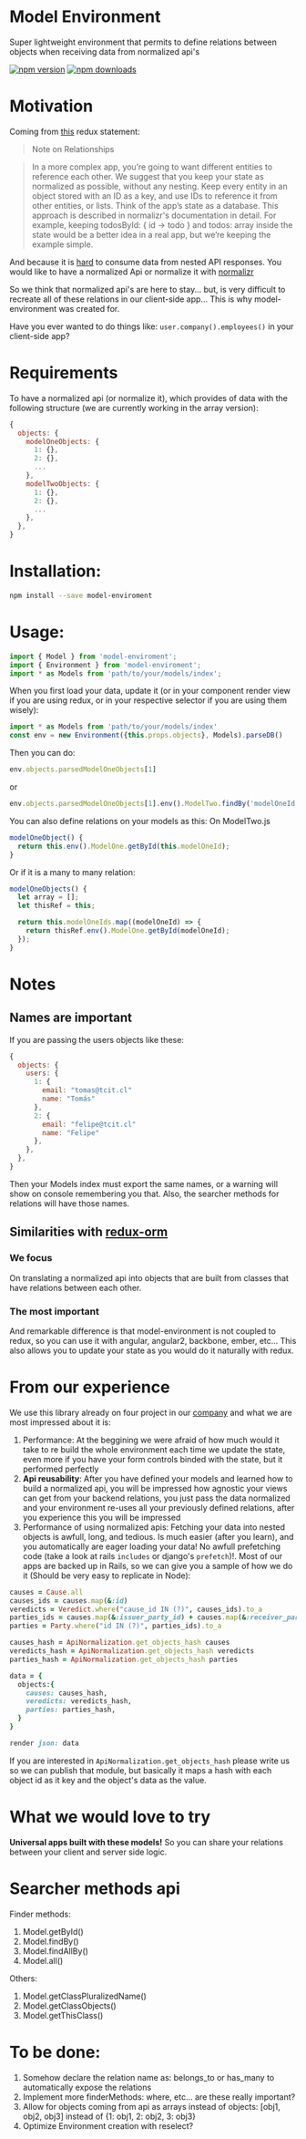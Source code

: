 # Model Environment

Super lightweight environment that permits to define relations between objects when receiving data from normalized api's

[![npm version](https://img.shields.io/npm/v/model-environment.svg?style=flat-square)](https://www.npmjs.com/package/model-environment)
[![npm downloads](https://img.shields.io/npm/dm/model-environment.svg?style=flat-square)](https://www.npmjs.com/package/model-environment)

# Motivation

Coming from [this](http://redux.js.org/docs/basics/Reducers.html#note-on-relationships) redux statement: 

> Note on Relationships

> In a more complex app, you’re going to want different entities to reference each other. We suggest that you keep your state as normalized as possible, without any nesting. Keep every entity in an object stored with an ID as a key, and use IDs to reference it from other entities, or lists. Think of the app’s state as a database. This approach is described in normalizr's documentation in detail. For example, keeping todosById: { id -> todo } and todos: array<id> inside the state would be a better idea in a real app, but we’re keeping the example simple.

And because it is [hard](https://groups.google.com/forum/#!topic/reactjs/jbh50-GJxpg) to consume data from nested API responses. You would like to have a normalized Api or normalize it with [normalizr](https://github.com/paularmstrong/normalizr)

So we think that normalized api's are here to stay... but, is very difficult to recreate all of these relations in our client-side app... This is why model-environment was created for.

Have you ever wanted to do things like: `user.company().employees()` in your client-side app?

# Requirements

To have a normalized api (or normalize it), which provides of data with the following structure (we are currently working in the array version):
```javascript
{
  objects: {
    modelOneObjects: {
      1: {},
      2: {},
      ...
    },
    modelTwoObjects: {
      1: {},
      2: {},
      ...
    },
  },
}
```

# Installation: 

```bash
npm install --save model-enviroment
```

# Usage: 

```javascript
import { Model } from 'model-enviroment';
import { Environment } from 'model-enviroment';
import * as Models from 'path/to/your/models/index';
```

When you first load your data, update it (or in your component render view if you are using redux, or in your respective selector if you are using them wisely):

```javascript
import * as Models from 'path/to/your/models/index'
const env = new Environment({this.props.objects}, Models).parseDB()
```
Then you can do:
```javascript
env.objects.parsedModelOneObjects[1]
```
or

```javascript
env.objects.parsedModelOneObjects[1].env().ModelTwo.findBy('modelOneId', 2);
```

You can also define relations on your models as this:
On ModelTwo.js

```javascript
modelOneObject() {
  return this.env().ModelOne.getById(this.modelOneId);
}
```

Or if it is a many to many relation:
```javascript
modelOneObjects() {
  let array = [];
  let thisRef = this;

  return this.modelOneIds.map((modelOneId) => {
    return thisRef.env().ModelOne.getById(modelOneId);
  });
}
```

# Notes

## Names are important
If you are passing the users objects like these:

```javascript
{
  objects: {
    users: {
      1: {
        email: "tomas@tcit.cl"
        name: "Tomás"
      },
      2: {
        email: "felipe@tcit.cl"
        name: "Felipe"
      },
    },
  },
}
```

Then your Models index must export the same names, or a warning will show on console remembering you that.
Also, the searcher methods for relations will have those names.

## Similarities with [redux-orm](https://github.com/tommikaikkonen/redux-orm)

### We focus
On translating a normalized api into objects that are built from classes that have relations between each other.

### The **most important** 
And remarkable difference is that model-environment is not coupled to redux, so you can use it with angular, angular2, backbone, ember, etc...
This also allows you to update your state as you would do it naturally with redux.

# From our experience
We use this library already on four project in our [company](http://www.tcit.cl/) and what we are most impressed about it is:
1. Performance: At the beggining we were afraid of how much would it take to re build the whole environment each time we update the state, even more if you have your form controls binded with the state, but it performed perfectly
2. **Api reusability**: After you have defined your models and learned how to build a normalized api, you will be impressed how agnostic your views can get from your backend relations, you just pass the data normalized and your environment re-uses all your previously defined relations, after you experience this you will be impressed
3. Performance of using normalized apis: Fetching your data into nested objects is awfull, long, and tedious. Is much easier (after you learn), and you automatically are eager loading your data! No awfull prefetching code (take a look at rails `includes` or django's `prefetch`)!. Most of our apps are backed up in Rails, so we can give you a sample of how we do it (Should be very easy to replicate in Node):

```ruby
causes = Cause.all
causes_ids = causes.map(&:id)
veredicts = Veredict.where("cause_id IN (?)", causes_ids).to_a
parties_ids = causes.map(&:issuer_party_id) + causes.map(&:receiver_party_id)
parties = Party.where("id IN (?)", parties_ids).to_a

causes_hash = ApiNormalization.get_objects_hash causes
veredicts_hash = ApiNormalization.get_objects_hash veredicts
parties_hash = ApiNormalization.get_objects_hash parties

data = {
  objects:{
    causes: causes_hash,
    veredicts: veredicts_hash,
    parties: parties_hash,
  }
}

render json: data
```

If you are interested in `ApiNormalization.get_objects_hash` please write us so we can publish that module, but basically it maps a hash with each object id as it key and the object's data as the value.

# What we would love to try

**Universal apps built with these models!** So you can share your relations between your client and server side logic.

# Searcher methods api
Finder methods:
1. Model.getById()
2. Model.findBy()
3. Model.findAllBy()
4. Model.all()

Others:
1. Model.getClassPluralizedName()
2. Model.getClassObjects()
3. Model.getThisClass()

# To be done:

1. Somehow declare the relation name as: belongs_to or has_many to automatically expose the relations
2. Implement more finderMethods: where, etc... are these really important?
3. Allow for objects coming from api as arrays instead of objects: [obj1, obj2, obj3] instead of {1: obj1, 2: obj2, 3: obj3}
4. Optimize Environment creation with reselect?
